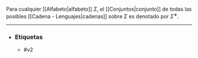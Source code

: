 Para cualquier [[Alfabeto|alfabeto]] $Σ$, el [[Conjuntos|conjunto]] de todas las posibles [[Cadena - Lenguajes|cadenas]] sobre $Σ$ es denotado por $Σ^∗$. 
***
- ### Etiquetas
	- #v2 